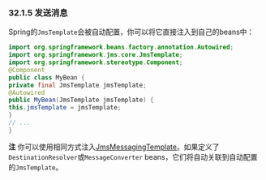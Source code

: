 ### 32.1.5 发送消息

Spring的`JmsTemplate`会被自动配置，你可以将它直接注入到自己的beans中：
```java
import org.springframework.beans.factory.annotation.Autowired;
import org.springframework.jms.core.JmsTemplate;
import org.springframework.stereotype.Component;
@Component
public class MyBean {
private final JmsTemplate jmsTemplate;
@Autowired
public MyBean(JmsTemplate jmsTemplate) {
this.jmsTemplate = jmsTemplate;
}
// ...
}
```

**注** 你可以使用相同方式注入[JmsMessagingTemplate](http://docs.spring.io/spring/docs/4.3.3.RELEASE/javadoc-api/org/springframework/jms/core/JmsMessagingTemplate.html)。如果定义了`DestinationResolver`或`MessageConverter` beans，它们将自动关联到自动配置的`JmsTemplate`。

